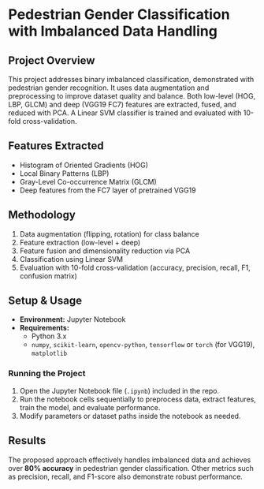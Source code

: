# Pedestrian Gender Classification with Imbalanced Data Handling

## Project Overview

This project addresses binary imbalanced classification, demonstrated with pedestrian gender recognition. It uses data augmentation and preprocessing to improve dataset quality and balance. Both low-level (HOG, LBP, GLCM) and deep (VGG19 FC7) features are extracted, fused, and reduced with PCA. A Linear SVM classifier is trained and evaluated with 10-fold cross-validation.

## Features Extracted

- Histogram of Oriented Gradients (HOG)  
- Local Binary Patterns (LBP)  
- Gray-Level Co-occurrence Matrix (GLCM)  
- Deep features from the FC7 layer of pretrained VGG19

## Methodology

1. Data augmentation (flipping, rotation) for class balance  
2. Feature extraction (low-level + deep)  
3. Feature fusion and dimensionality reduction via PCA  
4. Classification using Linear SVM  
5. Evaluation with 10-fold cross-validation (accuracy, precision, recall, F1, confusion matrix)

## Setup & Usage
- **Environment:** Jupyter Notebook  
- **Requirements:**  
  - Python 3.x
  - `numpy`, `scikit-learn`, `opencv-python`, `tensorflow` or `torch` (for VGG19), `matplotlib`

### Running the Project
1. Open the Jupyter Notebook file (`.ipynb`) included in the repo.  
2. Run the notebook cells sequentially to preprocess data, extract features, train the model, and evaluate performance.  
3. Modify parameters or dataset paths inside the notebook as needed.

## Results
The proposed approach effectively handles imbalanced data and achieves over **80% accuracy** in pedestrian gender classification. Other metrics such as precision, recall, and F1-score also demonstrate robust performance.



